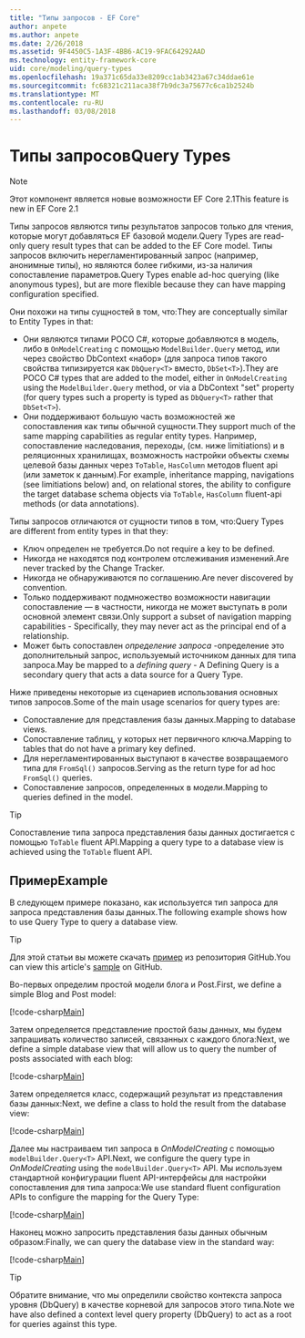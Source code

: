 ```yaml
---
title: "Типы запросов - EF Core"
author: anpete
ms.author: anpete
ms.date: 2/26/2018
ms.assetid: 9F4450C5-1A3F-4BB6-AC19-9FAC64292AAD
ms.technology: entity-framework-core
uid: core/modeling/query-types
ms.openlocfilehash: 19a371c65da33e8209cc1ab3423a67c34ddae61e
ms.sourcegitcommit: fc68321c211aca38f7b9dc3a75677c6ca1b2524b
ms.translationtype: MT
ms.contentlocale: ru-RU
ms.lasthandoff: 03/08/2018
---
```

# <a name="query-types"></a><span data-ttu-id="0c565-102">Типы запросов</span><span class="sxs-lookup"><span data-stu-id="0c565-102">Query Types</span></span>
> [!NOTE]
> <span data-ttu-id="0c565-103">Этот компонент является новые возможности EF Core 2.1</span><span class="sxs-lookup"><span data-stu-id="0c565-103">This feature is new in EF Core 2.1</span></span>

<span data-ttu-id="0c565-104">Типы запросов являются типы результатов запросов только для чтения, которые могут добавляться EF базовой модели.</span><span class="sxs-lookup"><span data-stu-id="0c565-104">Query Types are read-only query result types that can be added to the EF Core model.</span></span> <span data-ttu-id="0c565-105">Типы запросов включить нерегламентированный запрос (например, анонимные типы), но являются более гибкими, из-за наличия сопоставление параметров.</span><span class="sxs-lookup"><span data-stu-id="0c565-105">Query Types enable ad-hoc querying (like anonymous types), but are more flexible because they can have mapping configuration specified.</span></span>

<span data-ttu-id="0c565-106">Они похожи на типы сущностей в том, что:</span><span class="sxs-lookup"><span data-stu-id="0c565-106">They are conceptually similar to Entity Types in that:</span></span>

- <span data-ttu-id="0c565-107">Они являются типами POCO C#, которые добавляются в модель, либо в ```OnModelCreating``` с помощью ```ModelBuilder.Query``` метод, или через свойство DbContext «набор» (для запроса типов такого свойства типизируется как ```DbQuery<T>``` вместо, ```DbSet<T>```).</span><span class="sxs-lookup"><span data-stu-id="0c565-107">They are POCO C# types that are added to the model, either in ```OnModelCreating``` using the ```ModelBuilder.Query``` method, or via a DbContext "set" property (for query types such a property is typed as ```DbQuery<T>``` rather that ```DbSet<T>```).</span></span>
- <span data-ttu-id="0c565-108">Они поддерживают большую часть возможностей же сопоставления как типы обычной сущности.</span><span class="sxs-lookup"><span data-stu-id="0c565-108">They support much of the same mapping capabilities as regular entity types.</span></span> <span data-ttu-id="0c565-109">Например, сопоставление наследования, переходы, (см. ниже limitiations) и в реляционных хранилищах, возможность настройки объекты схемы целевой базы данных через ```ToTable```, ```HasColumn``` методов fluent api (или заметок к данным).</span><span class="sxs-lookup"><span data-stu-id="0c565-109">For example, inheritance mapping, navigations (see limitiations below) and, on relational stores, the ability to configure the target database schema objects via ```ToTable```, ```HasColumn``` fluent-api methods (or data annotations).</span></span>

<span data-ttu-id="0c565-110">Типы запросов отличаются от сущности типов в том, что:</span><span class="sxs-lookup"><span data-stu-id="0c565-110">Query Types are different from entity types in that they:</span></span>

- <span data-ttu-id="0c565-111">Ключ определен не требуется.</span><span class="sxs-lookup"><span data-stu-id="0c565-111">Do not require a key to be defined.</span></span>
- <span data-ttu-id="0c565-112">Никогда не находятся под контролем отслеживания изменений.</span><span class="sxs-lookup"><span data-stu-id="0c565-112">Are never tracked by the Change Tracker.</span></span>
- <span data-ttu-id="0c565-113">Никогда не обнаруживаются по соглашению.</span><span class="sxs-lookup"><span data-stu-id="0c565-113">Are never discovered by convention.</span></span>
- <span data-ttu-id="0c565-114">Только поддерживают подмножество возможности навигации сопоставление — в частности, никогда не может выступать в роли основной элемент связи.</span><span class="sxs-lookup"><span data-stu-id="0c565-114">Only support a subset of navigation mapping capabilities - Specifically, they may never act as the principal end of a relationship.</span></span>
- <span data-ttu-id="0c565-115">Может быть сопоставлен _определение запроса_ -определение это дополнительный запрос, используемый источником данных для типа запроса.</span><span class="sxs-lookup"><span data-stu-id="0c565-115">May be mapped to a _defining query_ - A Defining Query is a secondary query that acts a data source for a Query Type.</span></span>

<span data-ttu-id="0c565-116">Ниже приведены некоторые из сценариев использования основных типов запросов.</span><span class="sxs-lookup"><span data-stu-id="0c565-116">Some of the main usage scenarios for query types are:</span></span>

- <span data-ttu-id="0c565-117">Сопоставление для представления базы данных.</span><span class="sxs-lookup"><span data-stu-id="0c565-117">Mapping to database views.</span></span>
- <span data-ttu-id="0c565-118">Сопоставление таблиц, у которых нет первичного ключа.</span><span class="sxs-lookup"><span data-stu-id="0c565-118">Mapping to tables that do not have a primary key defined.</span></span>
- <span data-ttu-id="0c565-119">Для нерегламентированных выступают в качестве возвращаемого типа для ```FromSql()``` запросов.</span><span class="sxs-lookup"><span data-stu-id="0c565-119">Serving as the return type for ad hoc ```FromSql()``` queries.</span></span>
- <span data-ttu-id="0c565-120">Сопоставление запросов, определенных в модели.</span><span class="sxs-lookup"><span data-stu-id="0c565-120">Mapping to queries defined in the model.</span></span>

> [!TIP]
> <span data-ttu-id="0c565-121">Сопоставление типа запроса представления базы данных достигается с помощью ```ToTable``` fluent API.</span><span class="sxs-lookup"><span data-stu-id="0c565-121">Mapping a query type to a database view is achieved using the ```ToTable``` fluent API.</span></span>

## <a name="example"></a><span data-ttu-id="0c565-122">Пример</span><span class="sxs-lookup"><span data-stu-id="0c565-122">Example</span></span>

<span data-ttu-id="0c565-123">В следующем примере показано, как используется тип запроса для запроса представления базы данных.</span><span class="sxs-lookup"><span data-stu-id="0c565-123">The following example shows how to use Query Type to query a database view.</span></span>

> [!TIP]
> <span data-ttu-id="0c565-124">Для этой статьи вы можете скачать [пример](https://github.com/aspnet/EntityFrameworkCore/tree/dev/samples/QueryTypes) из репозитория GitHub.</span><span class="sxs-lookup"><span data-stu-id="0c565-124">You can view this article's [sample](https://github.com/aspnet/EntityFrameworkCore/tree/dev/samples/QueryTypes) on GitHub.</span></span>

<span data-ttu-id="0c565-125">Во-первых определим простой модели блога и Post.</span><span class="sxs-lookup"><span data-stu-id="0c565-125">First, we define a simple Blog and Post model:</span></span>

[!code-csharp[Main](../../../efcore-dev/samples/QueryTypes/Program.cs#Entities)]

<span data-ttu-id="0c565-126">Затем определяется представление простой базы данных, мы будем запрашивать количество записей, связанных с каждого блога:</span><span class="sxs-lookup"><span data-stu-id="0c565-126">Next, we define a simple database view that will allow us to query the number of posts associated with each blog:</span></span>

[!code-csharp[Main](../../../efcore-dev/samples/QueryTypes/Program.cs#View)]

<span data-ttu-id="0c565-127">Затем определяется класс, содержащий результат из представления базы данных:</span><span class="sxs-lookup"><span data-stu-id="0c565-127">Next, we define a class to hold the result from the database view:</span></span>

[!code-csharp[Main](../../../efcore-dev/samples/QueryTypes/Program.cs#QueryType)]

<span data-ttu-id="0c565-128">Далее мы настраиваем тип запроса в _OnModelCreating_ с помощью ```modelBuilder.Query<T>``` API.</span><span class="sxs-lookup"><span data-stu-id="0c565-128">Next, we configure the query type in _OnModelCreating_ using the ```modelBuilder.Query<T>``` API.</span></span>
<span data-ttu-id="0c565-129">Мы используем стандартной конфигурации fluent API-интерфейсы для настройки сопоставления для типа запроса:</span><span class="sxs-lookup"><span data-stu-id="0c565-129">We use standard fluent configuration APIs to configure the mapping for the Query Type:</span></span>

[!code-csharp[Main](../../../efcore-dev/samples/QueryTypes/Program.cs#Configuration)]

<span data-ttu-id="0c565-130">Наконец можно запросить представления базы данных обычным образом:</span><span class="sxs-lookup"><span data-stu-id="0c565-130">Finally, we can query the database view in the standard way:</span></span>

[!code-csharp[Main](../../../efcore-dev/samples/QueryTypes/Program.cs#Query)]

> [!TIP]
> <span data-ttu-id="0c565-131">Обратите внимание, что мы определили свойство контекста запроса уровня (DbQuery) в качестве корневой для запросов этого типа.</span><span class="sxs-lookup"><span data-stu-id="0c565-131">Note we have also defined a context level query property (DbQuery) to act as a root for queries against this type.</span></span>
